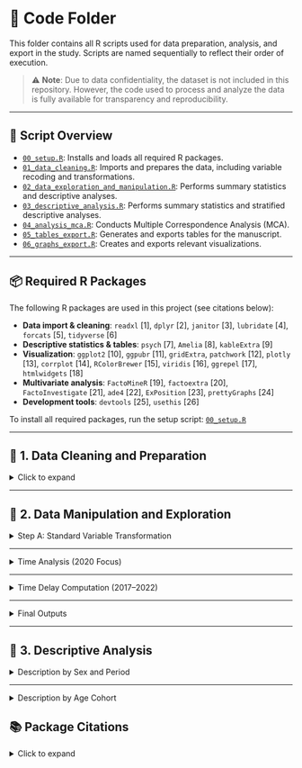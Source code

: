# 📁 Code Folder

This folder contains all R scripts used for data preparation, analysis, and export in the study. Scripts are named sequentially to reflect their order of execution.

> ⚠️ **Note**: Due to data confidentiality, the dataset is not included in this repository. However, the code used to process and analyze the data is fully available for transparency and reproducibility.

---

## 🔧 Script Overview

- [`00_setup.R`](./code/00_setup.R): Installs and loads all required R packages.
- [`01_data_cleaning.R`](./code/01_data_cleaning.R): Imports and prepares the data, including variable recoding and transformations.
- [`02_data_exploration_and_manipulation.R`](./code/02_data_exploration_and_manipulation.R): Performs summary statistics and descriptive analyses.
- [`03_descriptive_analysis.R`](./code/03_descriptive_analysis.R): Performs summary statistics and stratified descriptive analyses.
- [`04_analysis_mca.R`](./code/03_analysis_mca.R): Conducts Multiple Correspondence Analysis (MCA).
- [`05_tables_export.R`](./code/04_tables_export.R): Generates and exports tables for the manuscript.
- [`06_graphs_export.R`](./code/05_graphs_export.R): Creates and exports relevant visualizations.

---

## 📦 Required R Packages

The following R packages are used in this project (see citations below):

- **Data import & cleaning**: `readxl` [1], `dplyr` [2], `janitor` [3], `lubridate` [4], `forcats` [5], `tidyverse` [6]  
- **Descriptive statistics & tables**: `psych` [7], `Amelia` [8], `kableExtra` [9]  
- **Visualization**: `ggplot2` [10], `ggpubr` [11], `gridExtra`, `patchwork` [12], `plotly` [13], `corrplot` [14], `RColorBrewer` [15], `viridis` [16], `ggrepel` [17], `htmlwidgets` [18]  
- **Multivariate analysis**: `FactoMineR` [19], `factoextra` [20], `FactoInvestigate` [21], `ade4` [22], `ExPosition` [23], `prettyGraphs` [24]  
- **Development tools**: `devtools` [25], `usethis` [26]  

To install all required packages, run the setup script: [`00_setup.R`](./code/00_setup.R)

---

## 🧹 1. Data Cleaning and Preparation

<details>
<summary>Click to expand</summary>

Each annual dataset (2017–2022) underwent a standardized and reproducible data cleaning process, implemented in a consistent R script. The procedure included:

- **Importing raw data** from Excel files with `readxl`
- **Initial inspection** using functions like `summary()` and `names()`
- **Selection of relevant variables** based on a predefined protocol
- **Renaming variables** to ensure consistency across years
- **Type conversion** for dates, categorical, and numerical variables using `lubridate`, `dplyr`, and `forcats`
- **Re-labeling categories** according to official coding dictionaries from the INS
- **Recoding unknown or inconsistent values**
- **Systematic handling of missing data**
- **Exporting the cleaned datasets** as `.Rds` and `.RData` files

> ⚠️ The same procedure was applied to all yearly datasets (2017–2022), with small adjustments for structural differences between years.

You can explore the full cleaning procedure in the script [`01_data_cleaning.R`](./code/01_data_cleaning.R).

</details>

---

## 🧮 2. Data Manipulation and Exploration

<details>
<summary> Step A: Standard Variable Transformation</summary>

This script performs a standardized transformation and aggregation of variables for the 2017–2022 datasets. While the previous script (`01_data_cleaning.R`) focused on raw data cleaning and recoding based on the original dictionary, this step prepares the dataset for analysis through:

- **Temporal validation** of notification and event dates (`fech.not`, `fech.hech`)
- **Categorization of age** into meaningful age groups according to national health standards
- **Re-labeling and re-grouping** of:
  - Sociodemographic variables (e.g., sex, nationality, occupation)
  - Social security status
  - Ethnic background
  - Belonging to "vulnerable" or priority populations
  - Departmental origin (`dep.ocu`) into regional planning groups
- **Thematic groupings** of key variables:
  - Type of violence (`tipo.viol`)
  - Mechanism of aggression (`mecanismo.cat`)
  - Location of aggression (`escena.cat`)
  - Survivor activity (`activi.cat`)
  - Aggressor relationship (`relacion`)
- **Missing values handling** and creation of interpretable labels for statistical analysis
- **Creation of secondary variables** that simplify or condense granular data into analytic-friendly formats (e.g., `ocup.cat`, `v.sexual.cat`)

Cleaned and manipulated datasets are saved in `.Rds` format at the end of each script (e.g., `vio.2017.b`).

</details>

---

<details>
<summary> Time Analysis (2020 Focus)</summary>

This component adds a temporal dimension to the 2020 dataset by distinguishing between pre-pandemic and pandemic periods:

- **Creation of binary classification variables**:
  - `periodo.hecho`: Based on the event date (`fech.hech`) — labeled as "Prepandemic" or "Pandemic"
  - `periodo.not`: Based on the notification date (`fech.not`) — same classification
- **Validation of these variables**: Checked for consistency and absence of missing values
- **Comparison of both period variables** to ensure overlap and alignment
- The 2020 dataset was then split into `vio.2020.before` and `vio.2020.pandemic`, and merged accordingly with previous and later years.

</details>

---

<details>
<summary> Time Delay Computation (2017–2022)</summary>

For each year, the following steps were performed:

- Computation of the time difference (`dif.dias`) between the date of the event and the date of notification
- **Summary statistics**: min, max, mean, median, SD, range
- **Visualization**: Yearly histograms were created and saved in PNG and PDF formats to visualize the distribution of reporting delays
- Filtering of outliers:
  - Cases with **negative time differences** (possible date inconsistencies)
  - Cases with **delays over 30 days**, for further descriptive analysis

</details>

---

<details>
<summary> Final Outputs</summary>

- Yearly datasets enriched with the new variable `dif.dias` were saved as `.Rds` and `.RData` files (e.g., `vio.2017.c`, `vio.2022.c`)
- Combined histograms summarizing delay distributions were exported as:
  - `histo.dif.dates.all.png`
  - `histo.dif.dates.all.pdf`
- A new classification variable `periodo` was added to label all records as "Pandemic" or "Prepandemic"
- All datasets were **merged into a single unified dataset** (`vio.todo`) for full-period comparative analysis

> ✅ The same structure was applied to all yearly datasets (2017–2022) using similarly named scripts (e.g., `02_data_manipulation_2018.R`) to ensure full reproducibility and consistency across years.

You can explore the full procedure in the script [`02_data_exploration_and_manipulation.R`](./code/02_data_exploration_and_manipulation.R).

</details>

---


## 🧾 3. Descriptive Analysis

<details>
<summary> Description by Sex and Period</summary>

This script creates stratified databases for prepandemic and pandemic periods by the variable `sexo` (Female/Male), and then performs descriptive summaries across the study's key sociodemographic and violence-related variables.

###  Steps:


- Load the merged and period-classified datasets (`vio.before`, `vio.pandemic`)
- Subset datasets by `sexo` into:
  - `vio.before.female` / `vio.pandemic.female`
  - `vio.before.male` / `vio.pandemic.male`
- For each of the four resulting datasets, descriptive summaries were generated using:
  - `describe()` for continuous variables like age
  - `tabyl()` + `adorn_pct_formatting()` for categorical distributions

###  Variables summarized include:


- `edad`, `edad.cat`, `cod.pais`, `ident.gen`, `orient.sex`, `ocup.cat`, `activi.cat`
- `gp.gest`, `jefe.h`, `tipo.viol`, `v.sexual.cat`, `sexo.agre`, `relacion`, `conv.agre`
- `mecanismo.cat`, `escena.cat`, `antec.vio`

> ✅ Filtered datasets were saved for downstream age cohort analysis.

</details>

---

<details>
  
<summary> Description by Age Cohort </summary>

This script builds on the previously stratified datasets by creating additional subgroups based on age categories. It enables a comparison between children and adult survivors across pandemic and prepandemic periods.

###  Steps:


- Load the four stratified datasets (`vio.before.female`, `vio.before.male`, etc.)
- Subset by `edad.cat` into:
  - Children (Early childhood, Childhood, Adolescence)
  - Adults (Youth, Adulthood, Older adult)
- New databases created:
  - `vio.before.children.female`, `vio.before.children.male`
  - `vio.before.adults.female`, `vio.before.adults.male`
  - `vio.pandemic.children.female`, `vio.pandemic.children.male`
  - `vio.pandemic.adults.female`, `vio.pandemic.adults.male`
- Descriptive statistics for each subgroup mirror those in Step E

###  Key considerations:


- All factor variables were cleaned using `droplevels()` to remove unused categories
- Distribution tables include frequencies and proportions (rounded to 1 decimal place)

> ✅ These subgroup datasets are used to explore interactions between age, sex, and period of occurrence.


You can explore the full procedure in the script [`03_descriptive_analysis.R`](.code/03_descriptive_analysis.R).

</details>





## 📚 Package Citations

<details>
<summary>Click to expand</summary>

[1] Wickham H, Romain F, Henry L, Müller K. *readxl: Read Excel Files.* https://CRAN.R-project.org/package=readxl  
[2] Wickham H, François R, Henry L, Müller K. *dplyr: A Grammar of Data Manipulation.* https://CRAN.R-project.org/package=dplyr  
[3] Firke S. *janitor: Simple Tools for Examining and Cleaning Dirty Data.* https://CRAN.R-project.org/package=janitor  
[4] Grolemund G, Wickham H (2011). *Dates and Times Made Easy with lubridate.* Journal of Statistical Software, 40(3), 1–25. https://www.jstatsoft.org/article/view/v040i03  
[5] Henry L, Wickham H. *forcats: Tools for Working with Categorical Variables (Factors).* https://CRAN.R-project.org/package=forcats  
[6] Wickham H, Averick M, Bryan J, et al. (2019). *Welcome to the tidyverse.* Journal of Open Source Software, 4(43), 1686. https://doi.org/10.21105/joss.01686  
[7] Revelle W. *psych: Procedures for Psychological, Psychometric, and Personality Research.* https://CRAN.R-project.org/package=psych  
[8] Honaker J, King G, Blackwell M (2011). *Amelia II: A Program for Missing Data.* Journal of Statistical Software, 45(7), 1–47. https://www.jstatsoft.org/article/view/v045i07  
[9] Zhu H. *kableExtra: Construct Complex Table with 'kable' and Pipe Syntax.* https://CRAN.R-project.org/package=kableExtra  
[10] Wickham H (2016). *ggplot2: Elegant Graphics for Data Analysis.* Springer. https://ggplot2.tidyverse.org  
[11] Kassambara A. *ggpubr: 'ggplot2' Based Publication Ready Plots.* https://CRAN.R-project.org/package=ggpubr  
[12] Wilke CO. *patchwork: The Composer of Plots.* https://CRAN.R-project.org/package=patchwork  
[13] Sievert C (2020). *Interactive Web-Based Data Visualization with R, plotly, and shiny.* Chapman and Hall/CRC. https://plotly-r.com  
[14] Wei T, Simko V. *corrplot: Visualization of a Correlation Matrix.* https://CRAN.R-project.org/package=corrplot  
[15] Neuwirth E. *RColorBrewer: ColorBrewer Palettes.* https://CRAN.R-project.org/package=RColorBrewer  
[16] Garnier S. *viridis: Colorblind-Friendly Color Maps for R.* https://CRAN.R-project.org/package=viridis  
[17] Slowikowski K. *ggrepel: Automatically Position Non-Overlapping Text Labels.* https://CRAN.R-project.org/package=ggrepel  
[18] Vaidyanathan R et al. *htmlwidgets: HTML Widgets for R.* https://CRAN.R-project.org/package=htmlwidgets  
[19] Husson F, Josse J, Le S, Mazet J. *FactoMineR: Multivariate Exploratory Data Analysis.* https://CRAN.R-project.org/package=FactoMineR  
[20] Kassambara A, Mundt F. *factoextra: Extract and Visualize Multivariate Results.* https://CRAN.R-project.org/package=factoextra  
[21] Husson F, Josse J, Pages J. *FactoInvestigate: Automatic Description of Factorial Analysis.* https://CRAN.R-project.org/package=FactoInvestigate  
[22] Dray S, Dufour A-B (2007). *The ade4 Package: Implementing the Duality Diagram.* Journal of Statistical Software, 22(4), 1–20. https://www.jstatsoft.org/article/view/v022i04  
[23] Beaton D, Dunlop A. *ExPosition: Exploratory Analysis with Positioning.* https://CRAN.R-project.org/package=ExPosition  
[24] Beaton D, Fatt C. *prettyGraphs: Pretty Graphs for Multivariate Analyses.* https://CRAN.R-project.org/package=prettyGraphs  
[25] Wickham H, Chang W. *devtools: Tools to Make Developing R Packages Easier.* https://CRAN.R-project.org/package=devtools  
[26] Wickham H, Bryan J. *usethis: Automate Package and Project Setup.* https://CRAN.R-project.org/package=usethis  

</details>
